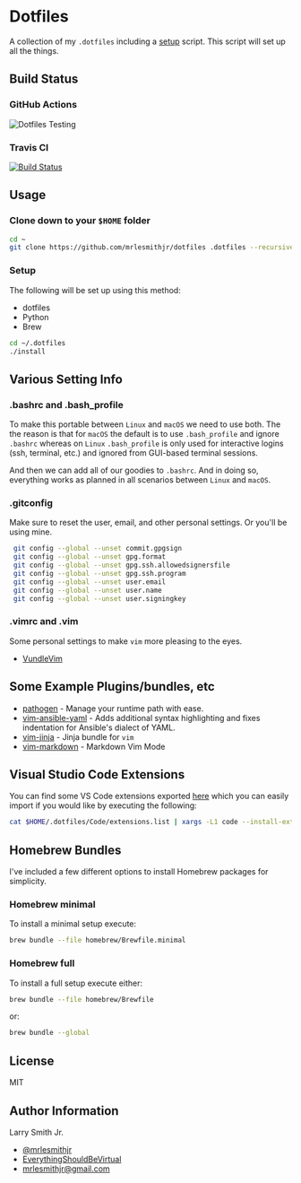 # Dotfiles

A collection of my `.dotfiles` including a [setup](setup.sh) script. This script will
set up all the things.

## Build Status

### GitHub Actions

![Dotfiles Testing](https://github.com/mrlesmithjr/dotfiles/workflows/Dotfiles%20Testing/badge.svg)

### Travis CI

[![Build Status](https://travis-ci.org/mrlesmithjr/dotfiles.svg?branch=master)](https://travis-ci.org/mrlesmithjr/dotfiles)

## Usage

### Clone down to your `$HOME` folder

```bash
cd ~
git clone https://github.com/mrlesmithjr/dotfiles .dotfiles --recursive
```

### Setup

The following will be set up using this method:

- dotfiles
- Python
- Brew

```bash
cd ~/.dotfiles
./install
```

## Various Setting Info

### .bashrc and .bash_profile

To make this portable between `Linux` and `macOS` we need to use both. The
the reason is that for `macOS` the default is to use `.bash_profile` and ignore
`.bashrc` whereas on `Linux` `.bash_profile` is only used for interactive
logins (ssh, terminal, etc.) and ignored from GUI-based terminal sessions.

And then we can add all of our goodies to `.bashrc`. And in doing so,
everything works as planned in all scenarios between `Linux` and `macOS`.

### .gitconfig

Make sure to reset the user, email, and other personal settings. Or you'll be using mine.

```bash
 git config --global --unset commit.gpgsign
 git config --global --unset gpg.format
 git config --global --unset gpg.ssh.allowedsignersfile
 git config --global --unset gpg.ssh.program
 git config --global --unset user.email
 git config --global --unset user.name
 git config --global --unset user.signingkey
```

### .vimrc and .vim

Some personal settings to make `vim` more pleasing to the eyes.

- [VundleVim](https://github.com/VundleVim/Vundle.vim)

## Some Example Plugins/bundles, etc

- [pathogen](https://github.com/tpope/vim-pathogen) - Manage your runtime path with ease.
- [vim-ansible-yaml](https://github.com/chase/vim-ansible-yaml) - Adds additional
  syntax highlighting and fixes indentation for Ansible's dialect of YAML.
- [vim-jinja](https://github.com/lepture/vim-jinja) - Jinja bundle for `vim`
- [vim-markdown](https://github.com/plasticboy/vim-markdown) - Markdown Vim Mode

## Visual Studio Code Extensions

You can find some VS Code extensions exported [here](Code/extensions.list) which
you can easily import if you would like by executing the following:

```bash
cat $HOME/.dotfiles/Code/extensions.list | xargs -L1 code --install-extension
```

## Homebrew Bundles

I've included a few different options to install Homebrew packages for simplicity.

### Homebrew minimal

To install a minimal setup execute:

```bash
brew bundle --file homebrew/Brewfile.minimal
```

### Homebrew full

To install a full setup execute either:

```bash
brew bundle --file homebrew/Brewfile
```

or:

```bash
brew bundle --global
```

## License

MIT

## Author Information

Larry Smith Jr.

- [@mrlesmithjr](https://www.twitter.com/mrlesmithjr)
- [EverythingShouldBeVirtual](http://everythingshouldbevirtual.com)
- [mrlesmithjr@gmail.com](mailto:mrlesmithjr@gmail.com)

